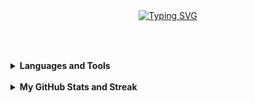 <div align="center">
  <a href="https://git.io/typing-svg"><img src="https://readme-typing-svg.demolab.com?font=JetBrains+Mono&size=30&weight=600&color=2789B3&pause=1000&center=true&width=700&height=48&lines=Hi+%F0%9F%91%8B%2C+I+am+ShubhCoder;A+passionate+developer+from+India" alt="Typing SVG" /></a>
  <hr width="50%" style="border-radius:4px;background-color:#fff" align="center" noshade />
</div>

<br />

<!--<div align="center" width="100%">

  [![Follow ShubhCoder's Twitter profile](https://img.shields.io/badge/Twitter-1DA1F2?style=for-the-badge&logo=twitter&logoColor=white)](https://twitter.com/shubhcoder)
  <span>&nbsp;</span>
  [![Follow ShubhCoder's LinkedIn profile](https://img.shields.io/badge/LinkedIn-0077B5?style=for-the-badge&logo=linkedin&logoColor=white)](https://www.linkedin.com/in/shubhcoder)
  <span>&nbsp;</span>
  [![Follow Shubhcoder's blog](https://img.shields.io/badge/Blogger-FF5722?style=for-the-badge&logo=blogger&logoColor=white)](https://shubhcoder.blogspot.com/)

</div>-->

<br />

<details>
  <summary><b>Languages and Tools</b></summary>
  <p align="center">
    <img src="https://skillicons.dev/icons?i=html,css,js,typescript,react,go,git,github,neovim,tailwind&perline=5" />
  </p>
</details>

<br />

<details>
  <summary><b>My GitHub Stats and Streak</b></summary>
  <p align="center">
    <img src="https://github-readme-stats.vercel.app/api?username=shubhcoder&show_icons=true&hide=issues,contribs&theme=react&locale=en" alt="ShubhCoder's GitHub Stats" />
  </p>
  <p align="center">
    <img src="https://github-readme-streak-stats.herokuapp.com?user=shubhcoder&theme=react&border_radius=5&date_format=j%20M%5B%20Y%5D" alt="ShubhCoder's GitHub Streak"/>
  </p>
</details>
